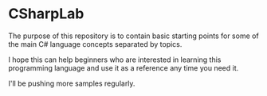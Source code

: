 # CSharpLab
The purpose of this repository is to contain basic starting points for some of the main C# language concepts separated by topics.  

I hope this can help beginners who are interested in learning this programming language and use it as a reference any time you need it.

I'll be pushing more samples regularly.  
